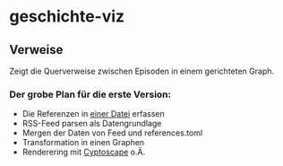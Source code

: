 # geschichte-viz

## Verweise

Zeigt die Querverweise zwischen Episoden in einem gerichteten Graph.

### Der grobe Plan für die erste Version:

- Die Referenzen in [einer Datei](data/references.toml) erfassen
- RSS-Feed parsen als Datengrundlage
- Mergen der Daten von Feed und references.toml
- Transformation in einen Graphen
- Renderering mit [Cyptoscape](https://js.cytoscape.org) o.Ä.
